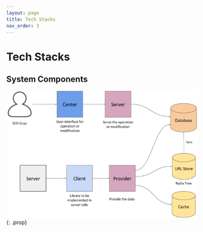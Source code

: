 ```yaml
---
layout: page
title: Tech Stacks
nav_order: 3
---
```


# Tech Stacks

## System Components 

![System Component](assets/images/system-component.png)
{: .prop}